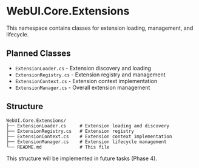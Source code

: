 # WebUI.Core.Extensions

This namespace contains classes for extension loading, management, and lifecycle.

## Planned Classes

- `ExtensionLoader.cs` - Extension discovery and loading
- `ExtensionRegistry.cs` - Extension registry and management
- `ExtensionContext.cs` - Extension context implementation
- `ExtensionManager.cs` - Overall extension management

## Structure

```
WebUI.Core.Extensions/
├── ExtensionLoader.cs     # Extension loading and discovery
├── ExtensionRegistry.cs   # Extension registry
├── ExtensionContext.cs    # Extension context implementation
├── ExtensionManager.cs    # Extension lifecycle management
└── README.md              # This file
```

This structure will be implemented in future tasks (Phase 4). 